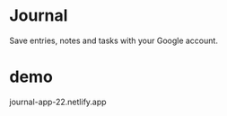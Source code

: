 # Journal

Save entries, notes and tasks with your Google account.

# demo

journal-app-22.netlify.app
